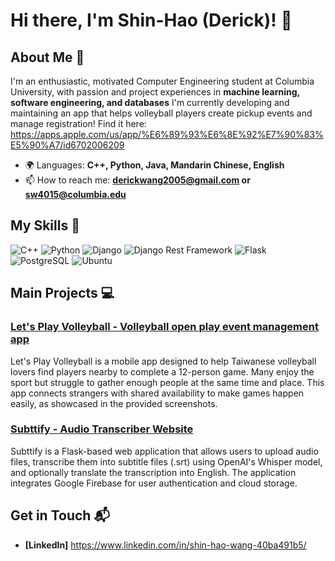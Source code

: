 # Hi there, I'm Shin-Hao (Derick)! 👋

## About Me 🚀

I'm an enthusiastic, motivated Computer Engineering student at Columbia University, with passion and project experiences in **machine learning, software engineering, and databases** 
I'm currently developing and maintaining an app that helps volleyball players create pickup events and manage registration! Find it here: https://apps.apple.com/us/app/%E6%89%93%E6%8E%92%E7%90%83%E5%90%A7/id6702006209

- 🌍 Languages: **C++, Python, Java, Mandarin Chinese, English**
- 📫 How to reach me: **derickwang2005@gmail.com or sw4015@columbia.edu**

## My Skills 🧠

![C++](https://img.shields.io/badge/C%2B%2B-00599C?style=for-the-badge&logo=c%2B%2B&logoColor=white)
![Python](https://img.shields.io/badge/Python-FFD43B?style=for-the-badge&logo=python&logoColor=blue)
![Django](https://img.shields.io/badge/Django-092E20?style=for-the-badge&logo=django&logoColor=green)
![Django Rest Framework](https://img.shields.io/badge/django%20rest-ff1709?style=for-the-badge&logo=django&logoColor=white)
![Flask](https://img.shields.io/badge/Flask-000000?style=for-the-badge&logo=flask&logoColor=white)
![PostgreSQL](https://img.shields.io/badge/PostgreSQL-316192?style=for-the-badge&logo=postgresql&logoColor=white)
![Ubuntu](https://img.shields.io/badge/Ubuntu-E95420?style=for-the-badge&logo=ubuntu&logoColor=white)

## Main Projects 💻
### [Let's Play Volleyball - Volleyball open play event management app](https://github.com/DerickW126/Volleyball-app)
Let's Play Volleyball is a mobile app designed to help Taiwanese volleyball lovers find players nearby to complete a 12-person game. Many enjoy the sport but struggle to gather enough people at the same time and place. This app connects strangers with shared availability to make games happen easily, as showcased in the provided screenshots.

### [Subttify - Audio Transcriber Website](https://github.com/DerickW126/Audio-Transcriber-Website)

Subttify is a Flask-based web application that allows users to upload audio files, transcribe them into subtitle files (.srt) using OpenAI's Whisper model, and optionally translate the transcription into English. The application integrates Google Firebase for user authentication and cloud storage.

## Get in Touch 📬

- **[LinkedIn]** https://www.linkedin.com/in/shin-hao-wang-40ba491b5/



